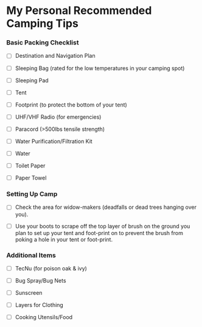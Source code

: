 # My Personal Recommended Camping Tips



### Basic Packing Checklist
- [ ] Destination and Navigation Plan
- [ ] Sleeping Bag (rated for the low temperatures in your camping spot)
- [ ] Sleeping Pad
- [ ] Tent
- [ ] Footprint (to protect the bottom of your tent)
- [ ] UHF/VHF Radio (for emergencies)
- [ ] Paracord (>500lbs tensile strength)
- [ ] Water Purification/Filtration Kit
- [ ] Water
- [ ] Toilet Paper
- [ ] Paper Towel


### Setting Up Camp
- [ ] Check the area for widow-makers (deadfalls or dead trees hanging over you).
- [ ] Use your boots to scrape off the top layer of brush on the ground you plan to set up your tent and foot-print on to prevent the brush from poking a hole in your tent or foot-print.




### Additional Items

- [ ] TecNu (for poison oak & ivy)
- [ ] Bug Spray/Bug Nets
- [ ] Sunscreen
- [ ] Layers for Clothing
- [ ] Cooking Utensils/Food


